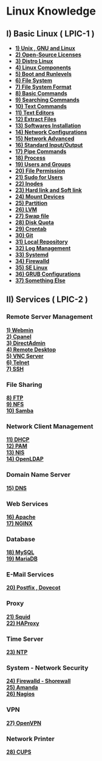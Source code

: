 # **Linux Knowledge**
## **I) Basic Linux ( LPIC-1 )**
- [**1) Unix , GNU and Linux**](https://github.com/itzuitinh/Linux_Basic/blob/master/docs/Basic%20Linux/01_Unix_GNU_Linux.md)<br>
- [**2) Open-Source Licenses**](https://github.com/itzuitinh/Linux_Basic/blob/master/docs/Basic%20Linux/02_Open-Source_Licenses.md)<br>
- [**3) Distro Linux**](https://github.com/itzuitinh/Linux_Basic/blob/master/docs/Basic%20Linux/04_Distro_Linux.md)<br>
- [**4) Linux Components**](https://github.com/itzuitinh/Linux_Basic/blob/master/docs/Basic%20Linux/05_Linux_Components.md)<br>
- [**5) Boot and Runlevels**](https://github.com/itzuitinh/Linux_Basic/blob/master/docs/Basic%20Linux/06_Boot_and_Runlevels.md)<br>
- [**6) File System**](https://github.com/itzuitinh/Linux_Basic/blob/master/docs/Basic%20Linux/07_File_System.md)<br>
- [**7) File System Format**](https://github.com/itzuitinh/Linux_Basic/blob/master/docs/Basic%20Linux/20_File_System_Format.md)<br>
- [**8) Basic Commands**](https://github.com/itzuitinh/Linux_Basic/blob/master/docs/Basic%20Linux/08_Basic_Commands.md)<br>
- [**9) Searching Commands**](https://github.com/itzuitinh/Linux_Basic/blob/master/docs/Basic%20Linux/10_Searching_Commands.md)<br>
- [**10) Text Commands**](https://github.com/itzuitinh/Linux_Basic/blob/master/docs/Basic%20Linux/09_Text_Commands.md)<br>
- [**11) Text Editors**](https://github.com/itzuitinh/Linux_Basic/blob/master/docs/Basic%20Linux/15_Text_Editors.md)<br>
- [**12) Extract Files**](https://github.com/itzuitinh/Linux_Basic/blob/master/docs/Basic%20Linux/13_Extract_Files.md)<br>
- [**13) Softwares Installation**](https://github.com/itzuitinh/Linux_Basic/blob/master/docs/Basic%20Linux/14_Software_Installation.md)<br>
- [**14) Network Configurations**](https://github.com/itzuitinh/Linux_Basic/blob/master/docs/Basic%20Linux/12_Network_Configuration.md)<br>
- [**15) Network Advanced**](https://github.com/itzuitinh/Linux_Basic/blob/master/docs/Basic%20Linux/42_Network_Advanced.md)<br>
- [**16) Standard Input/Output**](https://github.com/itzuitinh/Linux_Basic/blob/master/docs/Basic%20Linux/16_Standard_Input_Output.md)<br>
- [**17) Pipe Commands**](https://github.com/itzuitinh/Linux_Basic/blob/master/docs/Basic%20Linux/17_Pipe_Commands.md)<br>
- [**18) Process**](https://github.com/itzuitinh/Linux_Basic/blob/master/docs/Basic%20Linux/11_Process.md)<br>
- [**19) Users and Groups**](https://github.com/itzuitinh/Linux_Basic/blob/master/docs/Basic%20Linux/18_User_and_Group.md)<br>
- [**20) File Permission**](https://github.com/itzuitinh/Linux_Basic/blob/master/docs/Basic%20Linux/19_File_Permissions.md)<br>
- [**21) Sudo for Users**](https://github.com/itzuitinh/Linux_Basic/blob/master/docs/Basic%20Linux/27_Root_permission_for_user.md)<br>
- [**22) Inodes**](https://github.com/itzuitinh/Linux_Basic/blob/master/docs/Basic%20Linux/21_Inode.md)<br>
- [**23) Hard link and Soft link**](https://github.com/itzuitinh/Linux_Basic/blob/master/docs/Basic%20Linux/22_Hard_link_Soft_link.md)<br>
- [**24) Mount Devices**](https://github.com/itzuitinh/Linux_Basic/blob/master/docs/Basic%20Linux/23_Mount_Devices.md)<br>
- [**25) Partition**](https://github.com/itzuitinh/Linux_Basic/blob/master/docs/Basic%20Linux/24_Partition.md)<br>
- [**26) LVM**](https://github.com/itzuitinh/Linux_Basic/blob/master/docs/Basic%20Linux/25_LVM.md)<br>
- [**27) Swap file**](https://github.com/itzuitinh/Linux_Basic/blob/master/docs/Basic%20Linux/28_Swap_file.md)<br>
- [**28) Disk Quota**](https://github.com/itzuitinh/Linux_Basic/blob/master/docs/Basic%20Linux/29_Disk_Quota.md)<br>
- [**29) Crontab**](https://github.com/itzuitinh/Linux_Basic/blob/master/docs/Basic%20Linux/32_Crontab.md)<br>
- [**30) Git**](https://github.com/itzuitinh/Linux_Basic/blob/master/docs/Basic%20Linux/38_Git.md)<br>
- [**31) Local Repository**](https://github.com/itzuitinh/Linux_Basic/blob/master/docs/Basic%20Linux/43_Local_Repository.md)<br>
- [**32) Log Management**](https://github.com/itzuitinh/Linux_Basic/blob/master/docs/Basic%20Linux/40_Log_Management.md)<br>
- [**33) Systemd**](https://github.com/itzuitinh/Linux_Basic/blob/master/docs/Basic%20Linux/36_Systemd.md)<br>
- [**34) Firewalld**](https://github.com/itzuitinh/Linux_Basic/blob/master/docs/Basic%20Linux/39_Firewalld.md)<br>
- [**35) SE Linux**](https://github.com/itzuitinh/Linux_Basic/blob/master/docs/Basic%20Linux/26_SE_Linux.md)<br>
- [**36) GRUB Configurations**](https://github.com/itzuitinh/Linux_Basic/blob/master/docs/Basic%20Linux/35_GRUB_Configuration.md)<br>
- [**37) Something Else**]()<br>

## **II) Services ( LPIC-2 )**
### **Remote Server Management**
[**1) Webmin**]()<br>
[**2) Cpanel**]()<br>
[**3) DirectAdmin**]()<br>
[**4) Remote Desktop**]()<br>
[**5) VNC Server**]()<br>
[**6) Telnet**]()<br>
[**7) SSH**](https://github.com/itzuitinh/Linux_Basic/tree/master/docs/Services/SSH)<br>
### **File Sharing**
[**8) FTP**]()<br>
[**9) NFS**]()<br>
[**10) Samba**]()<br>
### **Network Client Management**
[**11) DHCP**](https://github.com/itzuitinh/Linux_Basic/tree/master/docs/Services/DHCP)<br>
[**12) PAM**]()<br>
[**13) NIS**]()<br>
[**14) OpenLDAP**]()<br>
### **Domain Name Server**
[**15) DNS**]()
### **Web Services**
[**16) Apache**](https://github.com/itzuitinh/Linux_Basic/tree/master/docs/Services/APACHE)<br>
[**17) NGINX**](https://github.com/itzuitinh/Linux_Basic/tree/master/docs/Services/NGINX)<br>
### **Database**
[**18) MySQL**](https://github.com/itzuitinh/Linux_Basic/tree/master/docs/Services/MYSQL)<br>
[**19) MariaDB**](https://github.com/itzuitinh/Linux_Basic/tree/master/docs/Services/MARIADB)<br>
### **E-Mail Services**
[**20) Postfix , Dovecot**](https://github.com/itzuitinh/Linux_Basic/tree/master/docs/Services/POSTFIX)<br>
### **Proxy**
[**21) Squid**]()<br>
[**22) HAProxy**]()<br>
### **Time Server**
[**23) NTP**]()<br>
### **System - Network Security**
[**24) Firewalld - Shorewall**]()<br>
[**25) Amanda**]()<br>
[**26) Nagios**]()<br>
### **VPN**
[**27) OpenVPN**](https://github.com/itzuitinh/Linux_Basic/tree/master/docs/Services/OPENVPN)<br>
### **Network Printer**
[**28) CUPS**]()

